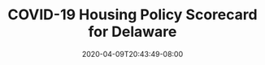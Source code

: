 ---
title: "COVID-19 Housing Policy Scorecard for Delaware"
date: 2020-04-09T20:43:49-08:00
layout: single
type: covid-policy-rankings
state_abbrev: de # use state abbreviation.
state_title: Delaware
photoCredit:
hasSubnav: true
fbImage: /images/assets/covid-eviction-policies-social.jpg
twImage: /images/assets/covid-eviction-policies-social.jpg
socialDescription: COVID-19 Housing Policy Scorecard for Delaware
description: See how Delaware ranks in our nationwide scorecard of housing policies in response to COVID-19.
url: /covid-policy-scorecard/de
aliases:
    - /covid-policy-scorecard/de
    - /covid-policy-scorecard/delaware
    - /es/covid-policy-scorecard/de
    - /es/covid-policy-scorecard/delaware
---